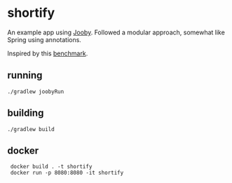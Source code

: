 # shortify

An example app using [Jooby](https://www.jooby.org/). Followed a modular approach, somewhat like Spring using annotations.

Inspired by this [benchmark](https://www.techempower.com/benchmarks/#section=data-r19&hw=cl&test=composite).

## running

    ./gradlew joobyRun

## building

    ./gradlew build

## docker

     docker build . -t shortify
     docker run -p 8080:8080 -it shortify
